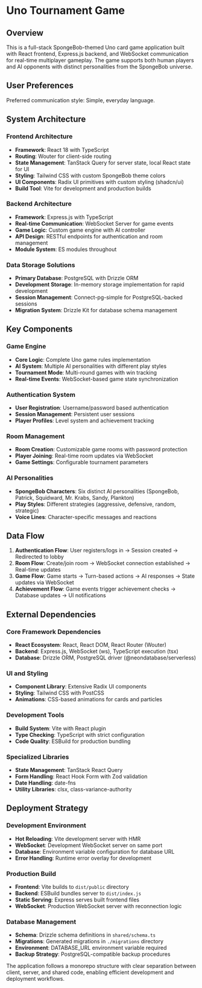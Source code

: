 # Uno Tournament Game

## Overview

This is a full-stack SpongeBob-themed Uno card game application built with React frontend, Express.js backend, and WebSocket communication for real-time multiplayer gameplay. The game supports both human players and AI opponents with distinct personalities from the SpongeBob universe.

## User Preferences

Preferred communication style: Simple, everyday language.

## System Architecture

### Frontend Architecture
- **Framework**: React 18 with TypeScript
- **Routing**: Wouter for client-side routing
- **State Management**: TanStack Query for server state, local React state for UI
- **Styling**: Tailwind CSS with custom SpongeBob theme colors
- **UI Components**: Radix UI primitives with custom styling (shadcn/ui)
- **Build Tool**: Vite for development and production builds

### Backend Architecture
- **Framework**: Express.js with TypeScript
- **Real-time Communication**: WebSocket Server for game events
- **Game Logic**: Custom game engine with AI controller
- **API Design**: RESTful endpoints for authentication and room management
- **Module System**: ES modules throughout

### Data Storage Solutions
- **Primary Database**: PostgreSQL with Drizzle ORM
- **Development Storage**: In-memory storage implementation for rapid development
- **Session Management**: Connect-pg-simple for PostgreSQL-backed sessions
- **Migration System**: Drizzle Kit for database schema management

## Key Components

### Game Engine
- **Core Logic**: Complete Uno game rules implementation
- **AI System**: Multiple AI personalities with different play styles
- **Tournament Mode**: Multi-round games with win tracking
- **Real-time Events**: WebSocket-based game state synchronization

### Authentication System
- **User Registration**: Username/password based authentication
- **Session Management**: Persistent user sessions
- **Player Profiles**: Level system and achievement tracking

### Room Management
- **Room Creation**: Customizable game rooms with password protection
- **Player Joining**: Real-time room updates via WebSocket
- **Game Settings**: Configurable tournament parameters

### AI Personalities
- **SpongeBob Characters**: Six distinct AI personalities (SpongeBob, Patrick, Squidward, Mr. Krabs, Sandy, Plankton)
- **Play Styles**: Different strategies (aggressive, defensive, random, strategic)
- **Voice Lines**: Character-specific messages and reactions

## Data Flow

1. **Authentication Flow**: User registers/logs in → Session created → Redirected to lobby
2. **Room Flow**: Create/join room → WebSocket connection established → Real-time updates
3. **Game Flow**: Game starts → Turn-based actions → AI responses → State updates via WebSocket
4. **Achievement Flow**: Game events trigger achievement checks → Database updates → UI notifications

## External Dependencies

### Core Framework Dependencies
- **React Ecosystem**: React, React DOM, React Router (Wouter)
- **Backend**: Express.js, WebSocket (ws), TypeScript execution (tsx)
- **Database**: Drizzle ORM, PostgreSQL driver (@neondatabase/serverless)

### UI and Styling
- **Component Library**: Extensive Radix UI components
- **Styling**: Tailwind CSS with PostCSS
- **Animations**: CSS-based animations for cards and particles

### Development Tools
- **Build System**: Vite with React plugin
- **Type Checking**: TypeScript with strict configuration
- **Code Quality**: ESBuild for production bundling

### Specialized Libraries
- **State Management**: TanStack React Query
- **Form Handling**: React Hook Form with Zod validation
- **Date Handling**: date-fns
- **Utility Libraries**: clsx, class-variance-authority

## Deployment Strategy

### Development Environment
- **Hot Reloading**: Vite development server with HMR
- **WebSocket**: Development WebSocket server on same port
- **Database**: Environment variable configuration for database URL
- **Error Handling**: Runtime error overlay for development

### Production Build
- **Frontend**: Vite builds to `dist/public` directory
- **Backend**: ESBuild bundles server to `dist/index.js`
- **Static Serving**: Express serves built frontend files
- **WebSocket**: Production WebSocket server with reconnection logic

### Database Management
- **Schema**: Drizzle schema definitions in `shared/schema.ts`
- **Migrations**: Generated migrations in `./migrations` directory
- **Environment**: DATABASE_URL environment variable required
- **Backup Strategy**: PostgreSQL-compatible backup procedures

The application follows a monorepo structure with clear separation between client, server, and shared code, enabling efficient development and deployment workflows.